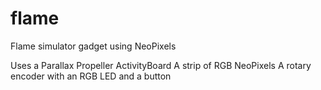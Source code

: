 # flame
Flame simulator gadget using NeoPixels

Uses a Parallax Propeller ActivityBoard
A strip of RGB NeoPixels
A rotary encoder with an RGB LED and a button

